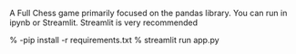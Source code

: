 A Full Chess game primarily focused on the pandas library. You can run in ipynb or Streamlit. Streamlit is very recommended

% -pip install -r requirements.txt
% streamlit run app.py